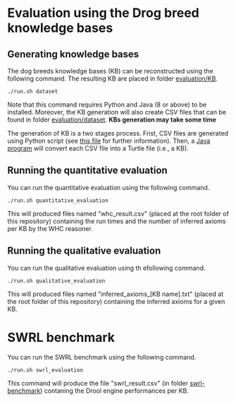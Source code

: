 # Evaluation using the Drog breed knowledge bases
## Generating knowledge bases
The dog breeds knowledge bases (KB) can be reconstructed using the following command. The resulting KB are placed in folder [evaluation/KB](evaluation/KB/). 

```
./run.sh dataset
```

Note that this command requires Python and Java (8 or above) to be installed. Moreover, the KB generation will also create CSV files that can be found in folder [evaluation/dataset](evaluation/dataset/).
**KBs generation may take some time**

The generation of KB is a two stages process. Frist, CSV files are generated using Python script (see [this file](evaluation/README.md) for further information). Then, a [Java program](./core/src/main/java/com/sebastienguillemin/whcreasoner/dataset/ConstructKB.java) will convert each CSV file into a Turtle file (i.e., a KB).

## Running the quantitative evaluation
You can run the quantitative evaluation using the following command.

```
./run.sh quantitative_evaluation
```
This will produced files named "whc_result.csv" (placed at the root folder of this repository) containing the run times and the number of inferred axioms per KB by the WHC reasoner.


## Running the qualitative evaluation
You can run the qualitative evaluation using th efollowing command.

```
./run.sh qualitative_evaluation
```

This will produced files named "inferred_axioms_[KB name].txt" (placed at the root folder of this repository) containing the inferred axioms for a given KB.

# SWRL benchmark

You can run the SWRL benchmark using the following command.

```
./run.sh swrl_evaluation
```

This command will produce the file "swrl_result.csv" (in folder [swrl-benchmark](swrl-benchmark/)) contaning the Drool engine performances per KB.